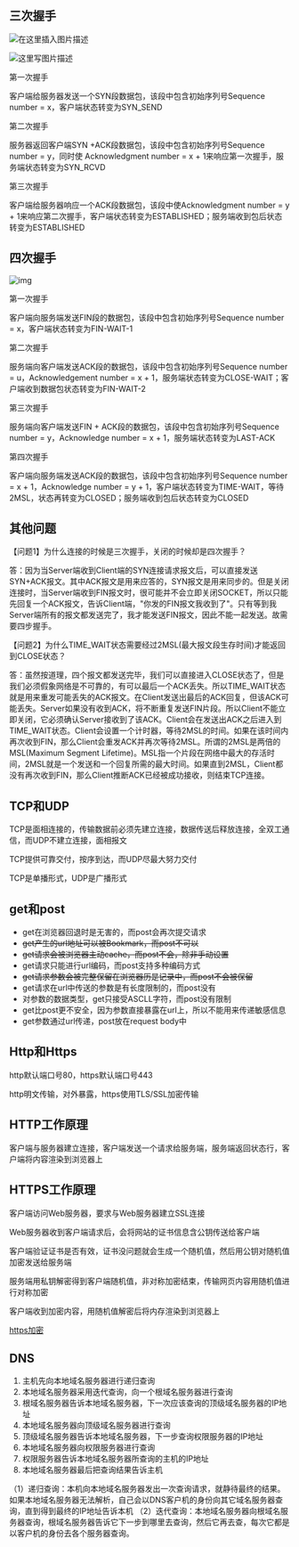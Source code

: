## 三次握手

![在这里插入图片描述](https://img-blog.csdnimg.cn/eccf435f384041a69698b5ca18c30028.PNG?x-oss-process=image/watermark,type_ZHJvaWRzYW5zZmFsbGJhY2s,shadow_50,text_Q1NETiBAanVuMjAxNjQyNQ==,size_20,color_FFFFFF,t_70,g_se,x_16#pic_center)

![这里写图片描述](https://img-blog.csdn.net/20180809183055554?watermark/2/text/aHR0cHM6Ly9ibG9nLmNzZG4ubmV0L2p1bjIwMTY0MjU=/font/5a6L5L2T/fontsize/400/fill/I0JBQkFCMA==/dissolve/70)

第一次握手

客户端给服务器发送一个SYN段数据包，该段中包含初始序列号Sequence number = x，客户端状态转变为SYN_SEND

第二次握手

服务器返回客户端SYN +ACK段数据包，该段中包含初始序列号Sequence number = y，同时使 Acknowledgment number = x + 1来响应第一次握手，服务端状态转变为SYN_RCVD

第三次握手

客户端给服务器响应一个ACK段数据包，该段中使Acknowledgment number = y + 1来响应第二次握手，客户端状态转变为ESTABLISHED；服务端收到包后状态转变为ESTABLISHED

## 四次握手

![img](https://img-blog.csdn.net/20180717204202563?watermark/2/text/aHR0cHM6Ly9ibG9nLmNzZG4ubmV0L3FxXzM4OTUwMzE2/font/5a6L5L2T/fontsize/400/fill/I0JBQkFCMA==/dissolve/70)

第一次握手

客户端向服务端发送FIN段的数据包，该段中包含初始序列号Sequence number = x，客户端状态转变为FIN-WAIT-1

第二次握手

服务端向客户端发送ACK段的数据包，该段中包含初始序列号Sequence number = u，Acknowledgement number = x + 1，服务端状态转变为CLOSE-WAIT；客户端收到数据包状态转变为FIN-WAIT-2

第三次握手

服务端向客户端发送FIN + ACK段的数据包，该段中包含初始序列号Sequence number = y，Acknowledge number = x + 1，服务端状态转变为LAST-ACK

第四次握手

客户端向服务端发送ACK段的数据包，该段中包含初始序列号Sequence number = x + 1，Acknowledge number = y + 1，客户端状态转变为TIME-WAIT，等待2MSL，状态再转变为CLOSED；服务端收到包后状态转变为CLOSED

## 其他问题

【问题1】为什么连接的时候是三次握手，关闭的时候却是四次握手？

答：因为当Server端收到Client端的SYN连接请求报文后，可以直接发送SYN+ACK报文。其中ACK报文是用来应答的，SYN报文是用来同步的。但是关闭连接时，当Server端收到FIN报文时，很可能并不会立即关闭SOCKET，所以只能先回复一个ACK报文，告诉Client端，"你发的FIN报文我收到了"。只有等到我Server端所有的报文都发送完了，我才能发送FIN报文，因此不能一起发送。故需要四步握手。

【问题2】为什么TIME_WAIT状态需要经过2MSL(最大报文段生存时间)才能返回到CLOSE状态？

答：虽然按道理，四个报文都发送完毕，我们可以直接进入CLOSE状态了，但是我们必须假象网络是不可靠的，有可以最后一个ACK丢失。所以TIME_WAIT状态就是用来重发可能丢失的ACK报文。在Client发送出最后的ACK回复，但该ACK可能丢失。Server如果没有收到ACK，将不断重复发送FIN片段。所以Client不能立即关闭，它必须确认Server接收到了该ACK。Client会在发送出ACK之后进入到TIME_WAIT状态。Client会设置一个计时器，等待2MSL的时间。如果在该时间内再次收到FIN，那么Client会重发ACK并再次等待2MSL。所谓的2MSL是两倍的MSL(Maximum Segment Lifetime)。MSL指一个片段在网络中最大的存活时间，2MSL就是一个发送和一个回复所需的最大时间。如果直到2MSL，Client都没有再次收到FIN，那么Client推断ACK已经被成功接收，则结束TCP连接。

## TCP和UDP

TCP是面相连接的，传输数据前必须先建立连接，数据传送后释放连接，全双工通信，而UDP不建立连接，面相报文

TCP提供可靠交付，按序到达，而UDP尽最大努力交付

TCP是单播形式，UDP是广播形式

## get和post

- get在浏览器回退时是无害的，而post会再次提交请求
- ~~get产生的url地址可以被Bookmark，而post不可以~~
- ~~get请求会被浏览器主动cache，而post不会，除非手动设置~~
- get请求只能进行url编码，而post支持多种编码方式
- ~~get请求参数会被完整保留在浏览器历是记录中，而post不会被保留~~
- get请求在url中传送的参数是有长度限制的，而post没有
- 对参数的数据类型，get只接受ASCLL字符，而post没有限制
- get比post更不安全，因为参数直接暴露在url上，所以不能用来传递敏感信息
- get参数通过url传递，post放在request body中

## Http和Https

http默认端口号80，https默认端口号443

http明文传输，对外暴露，https使用TLS/SSL加密传输

## HTTP工作原理

客户端与服务器建立连接，客户端发送一个请求给服务端，服务端返回状态行，客户端将内容渲染到浏览器上

## HTTPS工作原理

客户端访问Web服务器，要求与Web服务器建立SSL连接

Web服务器收到客户端请求后，会将网站的证书信息含公钥传送给客户端

客户端验证证书是否有效，证书没问题就会生成一个随机值，然后用公钥对随机值加密发送给服务端

服务端用私钥解密得到客户端随机值，非对称加密结束，传输网页内容用随机值进行对称加密

客户端收到加密内容，用随机值解密后将内存渲染到浏览器上

[https加密](https://blog.csdn.net/WoTrusCA/article/details/100105031)

## DNS

1. 主机先向本地域名服务器进行递归查询
2. 本地域名服务器采用迭代查询，向一个根域名服务器进行查询
3. 根域名服务器告诉本地域名服务器，下一次应该查询的顶级域名服务器的IP地址
4. 本地域名服务器向顶级域名服务器进行查询
5. 顶级域名服务器告诉本地域名服务器，下一步查询权限服务器的IP地址
6. 本地域名服务器向权限服务器进行查询
7. 权限服务器告诉本地域名服务器所查询的主机的IP地址
8. 本地域名服务器最后把查询结果告诉主机

（1）递归查询：本机向本地域名服务器发出一次查询请求，就静待最终的结果。如果本地域名服务器无法解析，自己会以DNS客户机的身份向其它域名服务器查询，直到得到最终的IP地址告诉本机
（2）迭代查询：本地域名服务器向根域名服务器查询，根域名服务器告诉它下一步到哪里去查询，然后它再去查，每次它都是以客户机的身份去各个服务器查询。